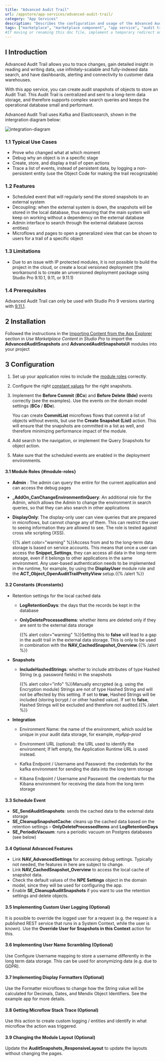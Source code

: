 ```yaml
---
title: "Advanced Audit Trail"
url: /appstore/app-services/advanced-audit-trail/
category: "App Services"
description: "Describes the configuration and usage of the Advanced Audit Trail app service, which is available in the Mendix Marketplace."
tags: ["marketplace", "marketplace component", "app service", "audit trail"]
#If moving or renaming this doc file, implement a temporary redirect and let the respective team know they should update the URL in the product. See Mapping to Products for more details. 
---
```


## I Introduction

Advanced Audit Trail allows you to trace changes, gain detailed insight in reading and writing data, use infinitely-scalable and fully-indexed data search, and have dashboards, alerting and connectivity to customer data warehouses.

With this app service, you can create audit snapshots of objects to store an Audit Trail. This Audit Trail is centralized and sent to a long-term data storage, and therefore supports complex search queries and keeps the operational database small and performant.

Advanced Audit Trail uses Kafka and Elasticsearch, shown in the intergration diagram below:

![integration-diagram](integration-diagram.png)

### 1.1 Typical Use Cases

* Prove who changed what at which moment
* Debug why an object is in a specific stage
* Create, store, and display a trail of open actions
* Trace a list of events, instead of persistent data, by logging a non-persistent entity (use the Object Code for making the trail recognizable)

### 1.2 Features

*  Scheduled event that will regularly send the stored snapshots to an external system
*  Decoupling: when the external system is down, the snapshots will be stored in the local database, thus ensuring that the main system will keep on working without a dependency on the external database
*  Admin interface to search through the external database (across entities)
*  Microflows and pages to open a generalized view that can be shown to users for a trail of a specific object

### 1.3 Limitations

*  Due to an issue with IP protected modules, it is not possible to build the project in the cloud, or create a local versioned deployment (the workaround is to create an unversioned deployment package using Studio Pro 9.10.1, 9.11, or 9.11.1)


### 1.4 Prerequisites

Advanced Audit Trail can only be used with Studio Pro 9 versions starting with [9.11.1](https://docs.mendix.com/releasenotes/studio-pro/9.11/).

## 2 Installation

Followed the instructions in the [Importing Content from the App Explorer](/appstore/general/app-store-content/#import) section in *Use Marketplace Content in Studio Pro* to import the **AdvancedAuditSnapshots** and **AdvancedAuditSnapshotsUI** modules into your project

## 3 Configuration

1. Set up your application roles to include the [module roles](#module-rules) correctly.

2. Configure the right [constant values](#constants) for the right snapshots.

3. Implement the **Before Commit** (**BCo**) and **Before Delete** **(Bde)** events correctly (see the examples). Use the events on the domain model settings (**BCo** / **BDe**).

   You can create **CommitList** microflows flows that commit a list of objects without events, but use the **Create Snapshot (List)** action. This will ensure that the snapshots are committed in a list as well, and therefore minimizing performance impact of the module.
   
4.   Add search to the navigation, or implement the Query Snapshots for object action.
   
5. Make sure that the scheduled events are enabled in the deployment environments.

#### 3.1 Module Roles {#module-roles}

*  **Admin** : The admin can query the entire for the current application and can access the debug pages

*  **_AddOn_CanChangeEnvironmentInQuery**: An additional role for the Admin, which allows the Admin to change the environment in search queries, so that they can also search in other applications

*  **DisplayOnly**: The display-only user can view queries that are prepared in microflows, but cannot change any of them. This can restrict the user to seeing information they are allowed to see. The role is tested against cross site scripting (XSS).

    {{% alert color="warning" %}}Access from and to the long-term data storage is based on service accounts. This means that once a user can access the **Snippet_Settings**, they can access all data in the long-term storage, even if it belongs to other applications in the same environment. Any user-based authentication needs to be implemented in the runtime, for example, by using the **DisplayUser** module role and the **ACT_Object_OpenAuditTrailPrettyView** setup.{{% /alert %}}

#### 3.2 Constants {#constants}

* Retention settings for the local cached data

  * **LogRetentionDays**: the days that the records be kept in the database

  * **OnlyDeleteProcessedItems**: whether items are deleted only if they are sent to the external data storage

    {{% alert color="warning" %}}Setting this to **false** will lead to a gap in the audit trail in the external data storage. This is only to be used in combination with the **NAV_CachedSnapshot_Overview**.{{% /alert %}}

* **Snapshots**
  
  * **IncludeHashedStrings**: whether to include attributes of type Hashed String (e.g. password fields) in the snapshots

     {{% alert color="info" %}}Manually encrypted (e.g. using the Encryption module) Strings are not of type Hashed String and will not be affected by this setting. If set to **true**, Hashed Strings will be included (storing bcrypt / or other hashed value). If set to **false**, Hashed Strings will be excluded and therefore not audited.{{% /alert %}}
  
* **Integration**

  * Environment Name: the name of the environment, which sould be unique in your audit data storage, for example, *myApp-prod*

  * Environment URL (optional): the URL used to identify the environment; If left empty, the Application Runtime URL is used instead.

  * Kafka Endpoint / Username and Password: the credentials for the kafka environment for sending the data into the long term storage

  * Kibana Endpoint / Username and Password: the credentials for the Kibana environment for receiving the data from the long term storage

#### 3.3 Schedule Event 

- **SE_SendAuditSnapshots**: sends the cached data to the external data storage
- **SE_CleanupSnapshotCache**: cleans up the cached data based on the retention settings – **OnlyDeleteProcessedItems** and **LogRetentionDays**
- **SE_PeriodicVacuum**: runs a periodic vacuum on Postgres databases (see below)

#### 3.4 Optional Advanced Features

  - Link **NAV_AdvancedSettings** for accessing debug settings. Typically not needed, the features in here are subject to change.
  - Link **NAV_CachedSnapshot_Overview** to access the local cache of snapshot data. 
  - Check the default values of the **NPE Settings** object in the domain model, since they will be used for configuring the app. 
  - Enable **SE_CleanupAuditSnapshots** if you want to use the retention settings and delete objects.

  #### 3.5 Implementing Custom User Logging (Optional)

It is possible to override the logged user for a request (e.g. the request is a published REST service that runs in a System Context, while the user is known). Use the **Override User for Snapshots in this Context** action for this.

  #### 3.6 Implementing User Name Scrambling (Optional)

Use Configure Username mapping to store a username differently in the long term data storage. This can be used for anonymizing data (e.g. due to GDPR).

  #### 3.7 Implementing Display Formatters (Optional)

Use the Formatter microflows to change how the String value will be calculated for Decimals, Dates, and Mendix Object Identifiers. See the example app for more details.

  #### 3.8 Getting Microflow Stack Trace (Optional)

Use this action to create custom logging / entities and identify in what microflow the action was triggered.

  #### 3.9 Changing the Module Layout (Optional)

Update the **AuditSnapshots_ResponsiveLayout** to update the layouts without changing the pages.